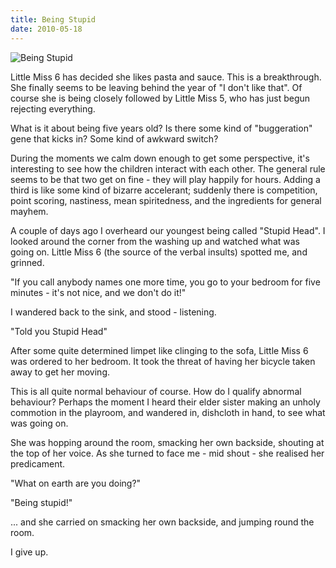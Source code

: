 ```yaml
---
title: Being Stupid
date: 2010-05-18
---
```


![Being Stupid](https://source.unsplash.com/4v9Kk01mEbY/1600x900)

Little Miss 6 has decided she likes pasta and sauce. This is a breakthrough. She finally seems to be leaving behind the year of "I don't like that". Of course she is being closely followed by Little Miss 5, who has just begun rejecting everything.

What is it about being five years old? Is there some kind of "buggeration" gene that kicks in? Some kind of awkward switch?

During the moments we calm down enough to get some perspective, it's interesting to see how the children interact with each other. The general rule seems to be that two get on fine - they will play happily for hours. Adding a third is like some kind of bizarre accelerant; suddenly there is competition, point scoring, nastiness, mean spiritedness, and the ingredients for general mayhem.

A couple of days ago I overheard our youngest being called "Stupid Head". I looked around the corner from the washing up and watched what was going on. Little Miss 6 (the source of the verbal insults) spotted me, and grinned.

"If you call anybody names one more time, you go to your bedroom for five minutes - it's not nice, and we don't do it!"

I wandered back to the sink, and stood - listening.

"Told you Stupid Head"

After some quite determined limpet like clinging to the sofa, Little Miss 6 was ordered to her bedroom. It took the threat of having her bicycle taken away to get her moving.

This is all quite normal behaviour of course. How do I qualify abnormal behaviour? Perhaps the moment I heard their elder sister making an unholy commotion in the playroom, and wandered in, dishcloth in hand, to see what was going on.

She was hopping around the room, smacking her own backside, shouting at the top of her voice. As she turned to face me - mid shout - she realised her predicament.

"What on earth are you doing?"

"Being stupid!"

... and she carried on smacking her own backside, and jumping round the room.

I give up.